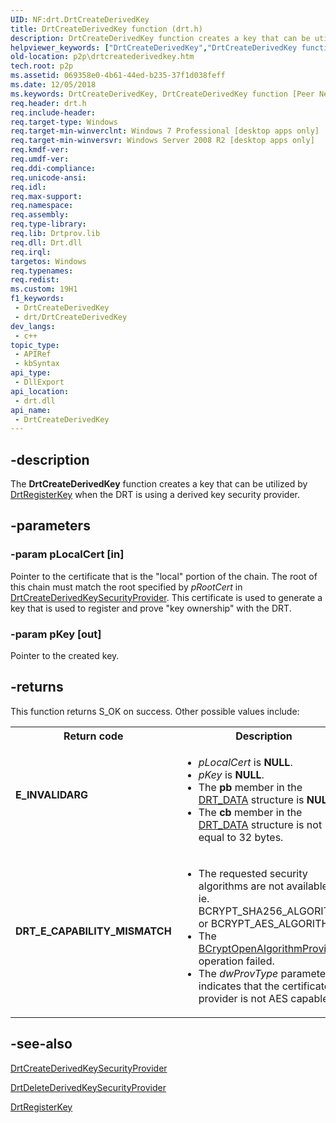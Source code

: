 ```yaml
---
UID: NF:drt.DrtCreateDerivedKey
title: DrtCreateDerivedKey function (drt.h)
description: DrtCreateDerivedKey function creates a key that can be utilized by DrtRegisterKey when the DRT is using a derived key security provider.
helpviewer_keywords: ["DrtCreateDerivedKey","DrtCreateDerivedKey function [Peer Networking]","drt/DrtCreateDerivedKey","p2p.drtcreatederivedkey"]
old-location: p2p\drtcreatederivedkey.htm
tech.root: p2p
ms.assetid: 069358e0-4b61-44ed-b235-37f1d038feff
ms.date: 12/05/2018
ms.keywords: DrtCreateDerivedKey, DrtCreateDerivedKey function [Peer Networking], drt/DrtCreateDerivedKey, p2p.drtcreatederivedkey
req.header: drt.h
req.include-header: 
req.target-type: Windows
req.target-min-winverclnt: Windows 7 Professional [desktop apps only]
req.target-min-winversvr: Windows Server 2008 R2 [desktop apps only]
req.kmdf-ver: 
req.umdf-ver: 
req.ddi-compliance: 
req.unicode-ansi: 
req.idl: 
req.max-support: 
req.namespace: 
req.assembly: 
req.type-library: 
req.lib: Drtprov.lib
req.dll: Drt.dll
req.irql: 
targetos: Windows
req.typenames: 
req.redist: 
ms.custom: 19H1
f1_keywords:
 - DrtCreateDerivedKey
 - drt/DrtCreateDerivedKey
dev_langs:
 - c++
topic_type:
 - APIRef
 - kbSyntax
api_type:
 - DllExport
api_location:
 - drt.dll
api_name:
 - DrtCreateDerivedKey
---
```


## -description

The <b>DrtCreateDerivedKey</b> function creates a key that can be utilized by <a href="https://docs.microsoft.com/windows/desktop/api/drt/nf-drt-drtregisterkey">DrtRegisterKey</a> when the DRT is using a derived key security provider.

## -parameters

### -param pLocalCert [in]

Pointer to the certificate that is the "local" portion of the chain.  The root of this chain must match the root specified by <i>pRootCert</i> in <a href="https://docs.microsoft.com/windows/desktop/api/drt/nf-drt-drtcreatederivedkeysecurityprovider">DrtCreateDerivedKeySecurityProvider</a>. This certificate is used to generate a key that is used to register and prove "key ownership" with the DRT.

### -param pKey [out]

Pointer to the created key.

## -returns

This function returns S_OK on success. Other possible values include:

<table>
<tr>
<th>Return code</th>
<th>Description</th>
</tr>
<tr>
<td width="40%">
<dl>
<dt><b>E_INVALIDARG</b></dt>
</dl>
</td>
<td width="60%">
<ul>
<li><i>pLocalCert</i> is <b>NULL</b>.</li>
<li><i>pKey</i> is <b>NULL</b>.</li>
<li>The <b>pb</b> member in the <a href="https://docs.microsoft.com/windows/desktop/api/drt/ns-drt-drt_data">DRT_DATA</a> structure  is <b>NULL</b>.</li>
<li>The <b>cb</b> member in the <a href="https://docs.microsoft.com/windows/desktop/api/drt/ns-drt-drt_data">DRT_DATA</a> structure is not equal to 32 bytes.</li>
</ul>
</td>
</tr>
<tr>
<td width="40%">
<dl>
<dt><b>DRT_E_CAPABILITY_MISMATCH</b></dt>
</dl>
</td>
<td width="60%">
<ul>
<li>The requested security algorithms are not available ( ie. BCRYPT_SHA256_ALGORITHM or  BCRYPT_AES_ALGORITHM).</li>
<li>The <a href="https://docs.microsoft.com/windows/desktop/api/bcrypt/nf-bcrypt-bcryptopenalgorithmprovider">BCryptOpenAlgorithmProvider</a> operation failed.</li>
<li>The <i>dwProvType</i> parameter  indicates that the certificate provider is not AES capable.</li>
</ul>
</td>
</tr>
</table>

## -see-also

<a href="https://docs.microsoft.com/windows/desktop/api/drt/nf-drt-drtcreatederivedkeysecurityprovider">DrtCreateDerivedKeySecurityProvider</a>



<a href="https://docs.microsoft.com/windows/desktop/api/drt/nf-drt-drtdeletederivedkeysecurityprovider">DrtDeleteDerivedKeySecurityProvider</a>



<a href="https://docs.microsoft.com/windows/desktop/api/drt/nf-drt-drtregisterkey">DrtRegisterKey</a>

